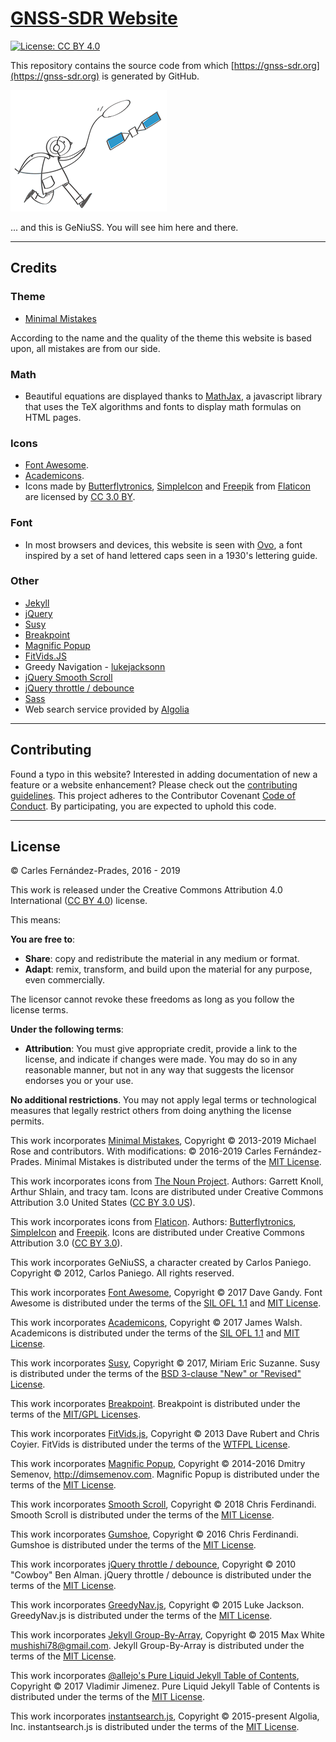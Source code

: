 # [GNSS-SDR Website](https://gnss-sdr.org)

[![License: CC BY 4.0](https://img.shields.io/badge/License-CC%20BY%204.0-blue.svg)](https://creativecommons.org/licenses/by/4.0/)

This repository contains the source code from which [https://gnss-sdr.org](https://gnss-sdr.org) is generated by GitHub.

![GeNiuSS](./assets/images/geniuss-small.png)

... and this is GeNiuSS. You will see him here and there.

---

## Credits

### Theme

- [Minimal Mistakes](https://mmistakes.github.io/minimal-mistakes/)

According to the name and the quality of the theme this website is based upon, all mistakes are from our side.


### Math

- Beautiful equations are displayed thanks to [MathJax](https://www.mathjax.org/), a javascript library that uses the TeX algorithms and fonts to display math formulas on HTML pages.

### Icons

- [Font Awesome](https://fontawesome.com/).
- [Academicons](https://jpswalsh.github.io/academicons/).
- Icons made by [Butterflytronics](https://www.flaticon.com/authors/butterflytronics), [SimpleIcon](https://www.flaticon.com/authors/simpleicon) and [Freepik](https://www.freepik.com) from [Flaticon](https://www.flaticon.com) are licensed by [CC 3.0 BY](https://creativecommons.org/licenses/by/3.0/).


### Font

- In most browsers and devices, this website is seen with [Ovo](https://fonts.google.com/specimen/Ovo?query=ovo), a font inspired by a set of hand lettered caps seen in a 1930's lettering guide.


### Other

- [Jekyll](https://jekyllrb.com/)
- [jQuery](https://jquery.com/)
- [Susy](http://oddbird.net/susy/)
- [Breakpoint](http://breakpoint-sass.com/)
- [Magnific Popup](http://dimsemenov.com/plugins/magnific-popup/)
- [FitVids.JS](http://fitvidsjs.com/)
- Greedy Navigation - [lukejacksonn](https://codepen.io/lukejacksonn/pen/PwmwWV)
- [jQuery Smooth Scroll](https://github.com/kswedberg/jquery-smooth-scroll)
- [jQuery throttle / debounce](http://benalman.com/projects/jquery-throttle-debounce-plugin/)
- [Sass](https://sass-lang.com/)
- Web search service provided by [Algolia](https://www.algolia.com/)

---

## Contributing

Found a typo in this website? Interested in adding documentation of new a feature or a website enhancement? Please check out the [contributing guidelines](CONTRIBUTING.md). This project adheres to the Contributor Covenant [Code of Conduct](CODE_OF_CONDUCT.md). By participating, you are expected to uphold this code.



---


## License

&copy; Carles Fern&aacute;ndez-Prades, 2016 - 2019

This work is released under the Creative Commons Attribution 4.0 International ([CC BY 4.0](https://creativecommons.org/licenses/by/4.0/legalcode)) license.

This means:

**You are free to**:
* **Share**: copy and redistribute the material in any medium or format.
* **Adapt**: remix, transform, and build upon the material for any purpose, even commercially.

The licensor cannot revoke these freedoms as long as you follow the license terms.


**Under the following terms**:
* **Attribution**: You must give appropriate credit, provide a link to the license, and indicate if changes were made. You may do so in any reasonable manner, but not in any way that suggests the licensor endorses you or your use.


**No additional restrictions**. You may not apply legal terms or technological measures that legally restrict others from doing anything the license permits.

This work incorporates [Minimal Mistakes](https://github.com/mmistakes/minimal-mistakes),
Copyright &copy; 2013-2019 Michael Rose and contributors.
With modifications: &copy; 2016-2019 Carles Fern&aacute;ndez-Prades.
Minimal Mistakes is distributed under the terms of the [MIT License](https://opensource.org/licenses/MIT).

This work incorporates icons from [The Noun Project](https://thenounproject.com/).
Authors: Garrett Knoll, Arthur Shlain, and tracy tam.
Icons are distributed under Creative Commons Attribution 3.0 United States ([CC BY 3.0 US](https://creativecommons.org/licenses/by/3.0/us/)).

This work incorporates icons from [Flaticon](hhttps://www.flaticon.com).
Authors: [Butterflytronics](https://www.flaticon.com/authors/butterflytronics), [SimpleIcon](https://www.flaticon.com/authors/simpleicon) and [Freepik](https://www.freepik.com).
Icons are distributed under Creative Commons Attribution 3.0 ([CC BY 3.0](https://creativecommons.org/licenses/by/3.0/legalcode)).

This work incorporates GeNiuSS, a character created by Carlos Paniego.
Copyright &copy; 2012, Carlos Paniego. All rights reserved.

This work incorporates [Font Awesome](https://fontawesome.com/),
Copyright &copy; 2017 Dave Gandy.
Font Awesome is distributed under the terms of the [SIL OFL 1.1](http://scripts.sil.org/OFL) and [MIT License](https://opensource.org/licenses/MIT).

This work incorporates [Academicons](https://jpswalsh.github.io/academicons/),
Copyright &copy; 2017 James Walsh.
Academicons is distributed under the terms of the [SIL OFL 1.1](http://scripts.sil.org/OFL) and [MIT License](https://opensource.org/licenses/MIT).

This work incorporates [Susy](http://oddbird.net/susy/),
Copyright &copy; 2017, Miriam Eric Suzanne.
Susy is distributed under the terms of the [BSD 3-clause "New" or "Revised" License](https://opensource.org/licenses/BSD-3-Clause).

This work incorporates [Breakpoint](http://breakpoint-sass.com/).
Breakpoint is distributed under the terms of the [MIT/GPL Licenses](https://opensource.org/licenses/MIT).

This work incorporates [FitVids.js](https://github.com/davatron5000/FitVids.js/),
Copyright &copy; 2013 Dave Rubert and Chris Coyier.
FitVids is distributed under the terms of the [WTFPL License](http://sam.zoy.org/wtfpl/).

This work incorporates [Magnific Popup](http://dimsemenov.com/plugins/magnific-popup/),
Copyright &copy; 2014-2016 Dmitry Semenov, http://dimsemenov.com.
Magnific Popup is distributed under the terms of the [MIT License](https://opensource.org/licenses/MIT).

This work incorporates [Smooth Scroll](http://github.com/cferdinandi/smooth-scroll),
Copyright &copy; 2018 Chris Ferdinandi.
Smooth Scroll is distributed under the terms of the [MIT License](https://opensource.org/licenses/MIT).

This work incorporates [Gumshoe](http://github.com/cferdinandi/gumshoe),
Copyright &copy; 2016 Chris Ferdinandi.
Gumshoe is distributed under the terms of the [MIT License](https://opensource.org/licenses/MIT).

This work incorporates [jQuery throttle / debounce](http://benalman.com/projects/jquery-throttle-debounce-plugin/),
Copyright &copy; 2010 "Cowboy" Ben Alman.
jQuery throttle / debounce is distributed under the terms of the [MIT License](http://opensource.org/licenses/MIT).

This work incorporates [GreedyNav.js](https://github.com/lukejacksonn/GreedyNav),
Copyright &copy; 2015 Luke Jackson.
GreedyNav.js is distributed under the terms of the [MIT License](https://opensource.org/licenses/MIT).

This work incorporates [Jekyll Group-By-Array](https://github.com/mushishi78/jekyll-group-by-array),
Copyright &copy; 2015 Max White <mushishi78@gmail.com>.
Jekyll Group-By-Array is distributed under the terms of the [MIT License](https://opensource.org/licenses/MIT).

This work incorporates [@allejo's Pure Liquid Jekyll Table of Contents](https://allejo.io/blog/a-jekyll-toc-without-plugins-or-javascript/),
Copyright &copy; 2017 Vladimir Jimenez.
Pure Liquid Jekyll Table of Contents is distributed under the terms of the [MIT License](https://opensource.org/licenses/MIT).

This work incorporates [instantsearch.js](https://github.com/algolia/instantsearch.js),
Copyright &copy; 2015-present Algolia, Inc.
instantsearch.js is distributed under the terms of the [MIT License](https://opensource.org/licenses/MIT).
